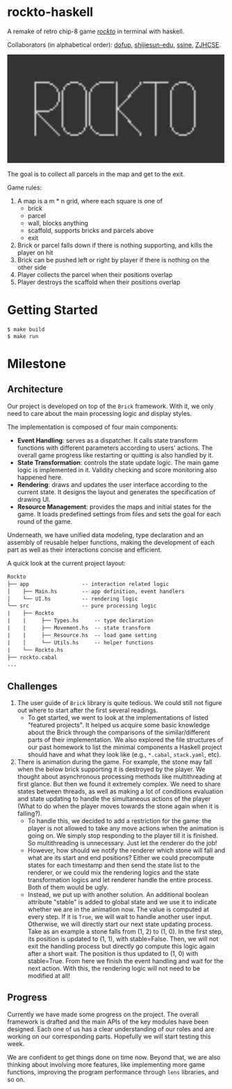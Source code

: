 
# rockto-haskell

A remake of retro chip-8 game *[rockto](https://johnearnest.github.io/chip8Archive/play.html?p=rockto)* in terminal with haskell.

Collaborators (in alphabetical order): [dofup](https://github.com/dofup), [shijiesun-edu](https://github.com/shijiesun-edu), [ssine](https://github.com/ssine), [ZJHCSE](https://github.com/ZJHCSE).

<img alt="rockto" src="assets/rockto.gif" width="500"/>


The goal is to collect all parcels in the map and get to the exit.

Game rules:

1. A map is a m * n grid, where each square is one of
   - brick
   - parcel
   - wall, blocks anything
   - scaffold, supports bricks and parcels above
   - exit
2. Brick or parcel falls down if there is nothing supporting, and kills the player on hit
3. Brick can be pushed left or right by player if there is nothing on the other side
4. Player collects the parcel when their positions overlap
5. Player destroys the scaffold when their positions overlap


# Getting Started

```
$ make build
$ make run
```

# Milestone

## Architecture

Our project is developed on top of the `Brick` framework. With it, we only need to care about the main processing logic and display styles.

The implementation is composed of four main components:
- **Event Handling**: serves as a dispatcher. It calls state transform functions with different parameters according to users' actions. The overall game progress like restarting or quitting is also handled by it.
- **State Transformation**: controls the state update logic. The main game logic is implemented in it. Validity checking and score monitoring also happened here.
- **Rendering**: draws and updates the user interface according to the current state. It designs the layout and generates the specification of drawing UI.
- **Resource Management**: provides the maps and initial states for the game. It loads predefined settings from files and sets the goal for each round of the game.

Underneath, we have unified data modeling, type declaration and an assembly of reusable helper functions, making the development of each part as well as their interactions concise and efficient.


A quick look at the current project layout:
```txt
Rockto
├── app					-- interaction related logic
│    ├── Main.hs		-- app definition, event handlers
│    └── UI.hs			-- rendering logic
└── src					-- pure processing logic
|    ├── Rockto
|    |     ├── Types.hs		-- type declaration
|    |     ├── Movement.hs	-- state transform
|    |     ├── Resource.hs	-- load game setting
|    │     └── Utils.hs		-- helper functions
|    └── Rockto.hs
├── rockto.cabal
...
```

## Challenges

1. The user guide of `Brick` library is quite tedious. We could still not figure out where to start after the first several readings.
	- To get started, we went to look at the implementations of listed "featured projects". It helped us acquire some basic knowledge about the Brick through the comparisons of the similar/different parts of their implementation. We also explored the file structures of our past homework to list the minimal components a Haskell project should have and what they look like (e.g., `*.cabal`, `stack.yaml`, etc).
2. There is animation during the game. For example, the stone may fall when the below brick supporting it is destroyed by the player. We thought about asynchronous processing methods like multithreading at first glance. But then we found it extremely complex. We need to share states between threads, as well as making a lot of conditions evaluation and state updating to handle the simultaneous actions of the player (What to do when the player moves towards the stone again when it is falling?).
	- To handle this, we decided to add a restriction for the game: the player is not allowed to take any move actions when the animation is going on. We simply stop responding to the player till it is finished. So multithreading is unnecessary. Just let the renderer do the job!
	- However, how should we notify the renderer which stone will fall and what are its start and end positions? Either we could precompute states for each timestamp and then send the state list to the renderer, or we could mix the rendering logics and the state transformation logics and let renderer handle the entire process. Both of them would be ugly.
	- Instead, we put up with another solution. An additional boolean attribute "stable" is added to global state and we use it to indicate whether we are in the animation now. The value is computed at every step. If it is `True`, we will wait to handle another user input. Otherwise, we will directly start our next state updating process. Take as an example a stone falls from (1, 2) to (1, 0). In the first step, its position is updated to (1, 1), with stable=False. Then, we will not exit the handling process but directly go compute this logic again after a short wait. The position is thus updated to (1, 0) with stable=True. From here we finish the event handling and wait for the next action. With this, the rendering logic will not need to be modified at all!

## Progress

Currently we have made some progress on the project. The overall framework is drafted and the main APIs of the key modules have been designed. Each one of us has a clear understanding of our roles and are working on our corresponding parts. Hopefully we will start testing this week.

We are confident to get things done on time now. Beyond that, we are also thinking about involving more features, like implementing more game functions, improving the program performance through `lens` libraries, and so on.

